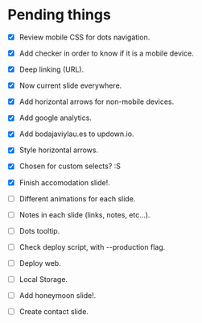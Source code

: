 Pending things
==============

- [x] Review mobile CSS for dots navigation.
- [x] Add checker in order to know if it is a mobile device.
- [x] Deep linking (URL).
- [x] Now current slide everywhere.
- [x] Add horizontal arrows for non-mobile devices.
- [x] Add google analytics.
- [x] Add bodajaviylau.es to updown.io.
- [x] Style horizontal arrows.
- [x] Chosen for custom selects? :S
- [x] Finish accomodation slide!.
- [ ] Different animations for each slide.
- [ ] Notes in each slide (links, notes, etc...).

- [ ] Dots tooltip.
- [ ] Check deploy script, with --production flag.
- [ ] Deploy web.
- [ ] Local Storage.

- [ ] Add honeymoon slide!.
- [ ] Create contact slide.
